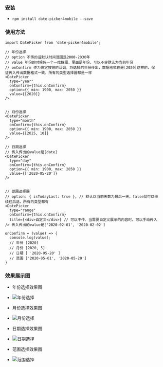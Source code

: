 ### 安装

- `npm install date-picker4mobile --save`

### 使用方法

```React
import DatePicker from 'date-picker4mobile';

// 年份选择
// option 不传的话默认时间范围是2000-2030年
// value 年份的时候传一个一维数组，里面是年份，可以不穿默认为当前年份
// onConfirm 作为确定按钮的回调，将选择的年份传出，数据格式也是[2020]这样的，保证传入传出数据格式一致，所有的类型选择器都是一样
<DatePicker 
  type="year" 
  onConfirm={this.onConfirm} 
  option={{ min: 1900, max: 2050 }} 
  value={[2020]}  
/>


// 月份选择
<DatePicker 
  type="month" 
  onConfirm={this.onConfirm} 
  option={{ min: 1900, max: 2050 }} 
  value={[2025, 10]} 
/>

// 日期选择
// 传入传出的value是[date]
<DatePicker 
  type="day" 
  onConfirm={this.onConfirm} 
  option={{ min: 1900, max: 2050 }} 
  value={['2020-05-20']} 
/>


// 范围选择器
// option: { isTodayLast: true }, // 默认以当前天数为最后一天，false就可以继续往后选，所有的类型都有
<DatePicker 
  type="range" 
  onConfirm={this.onConfirm}
  title={<div>自定义</div>} // 可以不传，当需要自定义展示的内容时，可以手动传入
/> 传入传出的value是['2020-02-01', '2020-02-02']

onConfirm = (value) => {
  console.log(value);
  // 年份 [2020]
  // 月份 [2020, 5]
  // 日期 [ '2020-05-20' ]
  // 范围 ['2020-05-01', '2020-05-20']
}

```

### 效果展示图

- 年份选择效果图
- ![年份选择](https://cdn.img.wenhairu.com/images/2020/05/21/YI6Id.png)

- 月份选择效果图
- ![月份选择](https://cdn.img.wenhairu.com/images/2020/05/21/YI8lH.png)

- 日期选择效果图
- ![日期选择](https://cdn.img.wenhairu.com/images/2020/05/21/YImUq.png)

- 范围选择效果图
- ![范围选择](https://cdn.img.wenhairu.com/images/2020/05/21/YIqgX.png)


